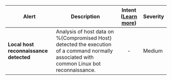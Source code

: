 |Alert|Description|Intent ([Learn more](#intentions))|Severity|
|----|----|:----:|--|
|**Local host reconnaissance detected**|Analysis of host data on %{Compromised Host} detected the execution of a command normally associated with common Linux bot reconnaissance.|-|Medium|
